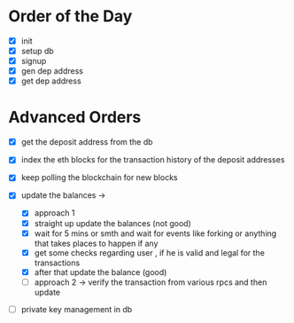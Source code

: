 # Order of the Day

- [x] init
- [x] setup db
- [x] signup
- [x] gen dep address
- [x] get dep address

# Advanced Orders

- [x] get the deposit address from the db
- [x] index the eth blocks for the transaction history of the deposit addresses
- [x] keep polling the blockchain for new blocks
- [x] update the balances ->

  - [x] approach 1
  - [x] straight up update the balances (not good)
  - [x] wait for 5 mins or smth and wait for events like forking or anything that takes places to happen if any
  - [x] get some checks regarding user , if he is valid and legal for the transactions
  - [x] after that update the balance (good)
  - [ ] approach 2 -> verify the transaction from various rpcs and then update

- [ ] private key management in db
